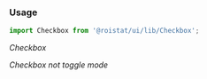 ### Usage

```js
import Checkbox from '@roistat/ui/lib/Checkbox';
```

*Checkbox*
	<Checkbox />

*Checkbox not toggle mode*
	<Checkbox isToggleMod={false} />